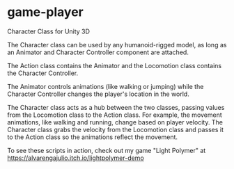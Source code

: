 # game-player

Character Class for Unity 3D

The Character class can be used by any humanoid-rigged model, as long as an Animator and Character Controller component are attached.

The Action class contains the Animator and the Locomotion class contains the Character Controller.

The Animator controls animations (like walking or jumping) while the Character Controller changes the player's location in the world.

The Character class acts as a hub between the two classes, passing values from the Locomotion class to the Action class. For example, the movement animations, like walking and running, change based on player velocity. The Character class grabs the velocity from the Locomotion class and passes it to the Action class so the animations reflect the movement.

To see these scripts in action, check out my game "Light Polymer" at https://alvarengajulio.itch.io/lightpolymer-demo

